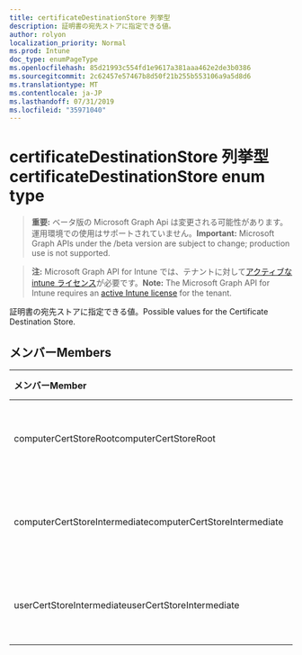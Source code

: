 ```yaml
---
title: certificateDestinationStore 列挙型
description: 証明書の宛先ストアに指定できる値。
author: rolyon
localization_priority: Normal
ms.prod: Intune
doc_type: enumPageType
ms.openlocfilehash: 85d21993c554fd1e9617a381aaa462e2de3b0386
ms.sourcegitcommit: 2c62457e57467b8d50f21b255b553106a9a5d8d6
ms.translationtype: MT
ms.contentlocale: ja-JP
ms.lasthandoff: 07/31/2019
ms.locfileid: "35971040"
---
```

# <a name="certificatedestinationstore-enum-type"></a><span data-ttu-id="39f20-103">certificateDestinationStore 列挙型</span><span class="sxs-lookup"><span data-stu-id="39f20-103">certificateDestinationStore enum type</span></span>

> <span data-ttu-id="39f20-104">**重要:** ベータ版の Microsoft Graph Api は変更される可能性があります。運用環境での使用はサポートされていません。</span><span class="sxs-lookup"><span data-stu-id="39f20-104">**Important:** Microsoft Graph APIs under the /beta version are subject to change; production use is not supported.</span></span>

> <span data-ttu-id="39f20-105">**注:** Microsoft Graph API for Intune では、テナントに対して[アクティブな intune ライセンス](https://go.microsoft.com/fwlink/?linkid=839381)が必要です。</span><span class="sxs-lookup"><span data-stu-id="39f20-105">**Note:** The Microsoft Graph API for Intune requires an [active Intune license](https://go.microsoft.com/fwlink/?linkid=839381) for the tenant.</span></span>

<span data-ttu-id="39f20-106">証明書の宛先ストアに指定できる値。</span><span class="sxs-lookup"><span data-stu-id="39f20-106">Possible values for the Certificate Destination Store.</span></span>

## <a name="members"></a><span data-ttu-id="39f20-107">メンバー</span><span class="sxs-lookup"><span data-stu-id="39f20-107">Members</span></span>
|<span data-ttu-id="39f20-108">メンバー</span><span class="sxs-lookup"><span data-stu-id="39f20-108">Member</span></span>|<span data-ttu-id="39f20-109">値</span><span class="sxs-lookup"><span data-stu-id="39f20-109">Value</span></span>|<span data-ttu-id="39f20-110">説明</span><span class="sxs-lookup"><span data-stu-id="39f20-110">Description</span></span>|
|:---|:---|:---|
|<span data-ttu-id="39f20-111">computerCertStoreRoot</span><span class="sxs-lookup"><span data-stu-id="39f20-111">computerCertStoreRoot</span></span>|<span data-ttu-id="39f20-112">.0</span><span class="sxs-lookup"><span data-stu-id="39f20-112">0</span></span>|<span data-ttu-id="39f20-113">コンピューター証明書ストア-ルート。</span><span class="sxs-lookup"><span data-stu-id="39f20-113">Computer Certificate Store - Root.</span></span>|
|<span data-ttu-id="39f20-114">computerCertStoreIntermediate</span><span class="sxs-lookup"><span data-stu-id="39f20-114">computerCertStoreIntermediate</span></span>|<span data-ttu-id="39f20-115">1-d</span><span class="sxs-lookup"><span data-stu-id="39f20-115">1</span></span>|<span data-ttu-id="39f20-116">コンピューター証明書ストア-中間。</span><span class="sxs-lookup"><span data-stu-id="39f20-116">Computer Certificate Store - Intermediate.</span></span>|
|<span data-ttu-id="39f20-117">userCertStoreIntermediate</span><span class="sxs-lookup"><span data-stu-id="39f20-117">userCertStoreIntermediate</span></span>|<span data-ttu-id="39f20-118">pbm-2</span><span class="sxs-lookup"><span data-stu-id="39f20-118">2</span></span>|<span data-ttu-id="39f20-119">ユーザー証明書ストア-中間。</span><span class="sxs-lookup"><span data-stu-id="39f20-119">User Certificate Store - Intermediate.</span></span>|






